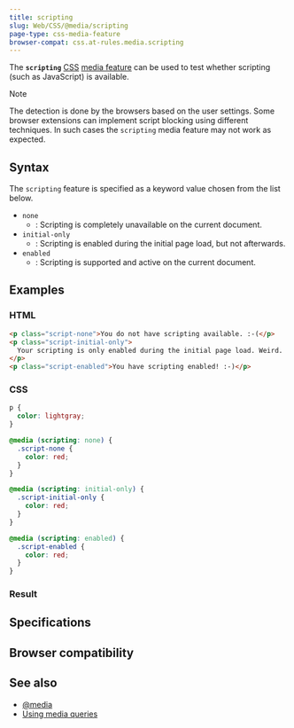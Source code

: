 ```yaml
---
title: scripting
slug: Web/CSS/@media/scripting
page-type: css-media-feature
browser-compat: css.at-rules.media.scripting
---
```




The **`scripting`** [CSS](/Web/CSS) [media feature](/Web/CSS/@media#media_features) can be used to test whether scripting (such as JavaScript) is available.

> [!NOTE]
> The detection is done by the browsers based on the user settings. Some browser extensions can implement script blocking using different techniques. In such cases the `scripting` media feature may not work as expected.

## Syntax

The `scripting` feature is specified as a keyword value chosen from the list below.

- `none`
  - : Scripting is completely unavailable on the current document.
- `initial-only`
  - : Scripting is enabled during the initial page load, but not afterwards.
- `enabled`
  - : Scripting is supported and active on the current document.

## Examples

### HTML

```html
<p class="script-none">You do not have scripting available. :-(</p>
<p class="script-initial-only">
  Your scripting is only enabled during the initial page load. Weird.
</p>
<p class="script-enabled">You have scripting enabled! :-)</p>
```

### CSS

```css
p {
  color: lightgray;
}

@media (scripting: none) {
  .script-none {
    color: red;
  }
}

@media (scripting: initial-only) {
  .script-initial-only {
    color: red;
  }
}

@media (scripting: enabled) {
  .script-enabled {
    color: red;
  }
}
```

### Result



## Specifications



## Browser compatibility



## See also

- [@media](/Web/CSS/@media)
- [Using media queries](/Web/CSS/CSS_media_queries/Using_media_queries)
